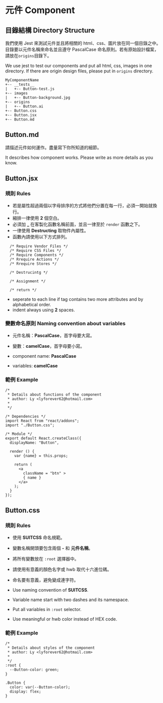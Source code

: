# 元件 Component

## 目錄結構 Directory Structure
我們使用 Jest 來測試元件並且將相關的 html、css、圖片放在同一個目錄之中。目錄要以元件名稱來命名並且遵守 PascalCase 命名原則。若有原始設計檔案，請放在`origins`目錄下。

We use jest to test our components and put all html, css, images in one directory. If there are origin design files, please put in `origins` directory.

```
MyComponentName
+-- __tests__
|   +-- Button-test.js
+-- images
|   +-- Button-background.jpg
+-- origins
|   +-- Button.ai
+-- Button.css
+-- Button.jsx
+-- Button.md
```

##  Button.md
請描述元件如何運作。盡量寫下你所知道的細節。

It describes how component works. Please write as more details as you know.

##  Button.jsx
### 規則 Rules
  * 若是屬性超過兩個以字母排序的方式將他們分置在每一行，必須一開始就換行。
  * 縮排一律使用 **2** 個空白。
  * 必須加 **_** 在客製化函數名稱前面，並且一律至於 `render` 函數之下。
  * 一律使用 **Destructing** 取物件內屬性。
  * 函數內請使用以下方式排列。

  ```
    /* Require Vendor Files */
    /* Require CSS Files */
    /* Require Components */
    /* Rrequire Actions */
    /* Rrequire Stores */

    /* Destrucintg */

    /* Assignment */

    /* return */
  ```


  * seperate to each line if tag contains two more attributes and by alphabetical order.
  * indent always using **2** spaces.

### 變數命名原則 Naming convention about variables
  * 元件名稱：**PascalCase**，首字母要大寫。
  * 變數：**camelCase**，首字母要小寫。


  * component name: **PascalCase**
  * variables: **camelCase**

### 範例 Example
```
/*
 * Details about functions of the component
 * author: Ly <lyforever62@hotmail.com>
 *
 */

/* Dependencies */
import React from "react/addons";
import "./Button.css";

/* Module */
export default React.createClass({
  displayName: "Button",

  render () {
    var {name} = this.props;

    return (
      <a
        className = "btn" >
        { name }
      </a>
    );
  }
});
```

## Button.css
### 規則 Rules
  * 使用 **SUITCSS** 命名規範。
  * 變數名稱開頭要包含兩個 **-** 和 **元件名稱**。
  * 將所有變數放在 `:root` 選擇器中。
  * 請使用有意義的顏色名字或 hwb 取代十六進位碼。
  * 命名要有意義，避免變成連字符。

  * Use naming convention of **SUITCSS**.
  * Variable name start with two dashes and its namespace.
  * Put all variables in `:root` selector.
  * Use meaningful or hwb color instead of HEX code.


### 範例 Example
```
/*
 * Details about styles of the component
 * author: Ly <lyforever62@hotmail.com>
 *
 */
:root {
  --Button-color: green;
}

.Button {
  color: var(--Button-color);
  display: flex;
}
```
